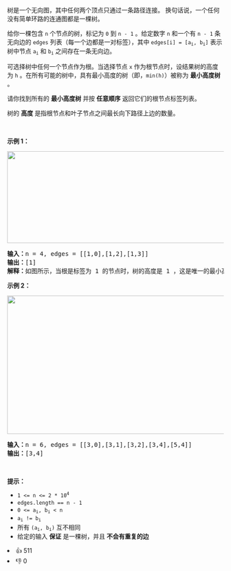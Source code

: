 <p>树是一个无向图，其中任何两个顶点只通过一条路径连接。 换句话说，一个任何没有简单环路的连通图都是一棵树。</p>

<p>给你一棵包含&nbsp;<code>n</code>&nbsp;个节点的树，标记为&nbsp;<code>0</code>&nbsp;到&nbsp;<code>n - 1</code> 。给定数字&nbsp;<code>n</code>&nbsp;和一个有 <code>n - 1</code> 条无向边的 <code>edges</code>&nbsp;列表（每一个边都是一对标签），其中 <code>edges[i] = [a<sub>i</sub>, b<sub>i</sub>]</code> 表示树中节点 <code>a<sub>i</sub></code> 和 <code>b<sub>i</sub></code> 之间存在一条无向边。</p>

<p>可选择树中任何一个节点作为根。当选择节点 <code>x</code> 作为根节点时，设结果树的高度为 <code>h</code> 。在所有可能的树中，具有最小高度的树（即，<code>min(h)</code>）被称为 <strong>最小高度树</strong> 。</p>

<p>请你找到所有的 <strong>最小高度树</strong> 并按 <strong>任意顺序</strong> 返回它们的根节点标签列表。</p>
树的 <strong>高度</strong> 是指根节点和叶子节点之间最长向下路径上边的数量。

<p>&nbsp;</p>

<p><strong>示例 1：</strong></p>
<img alt="" src="https://assets.leetcode.com/uploads/2020/09/01/e1.jpg" style="height: 213px; width: 800px;" />
<pre>
<strong>输入：</strong>n = 4, edges = [[1,0],[1,2],[1,3]]
<strong>输出：</strong>[1]
<strong>解释：</strong>如图所示，当根是标签为 1 的节点时，树的高度是 1 ，这是唯一的最小高度树。</pre>

<p><strong>示例 2：</strong></p>
<img alt="" src="https://assets.leetcode.com/uploads/2020/09/01/e2.jpg" style="height: 321px; width: 800px;" />
<pre>
<strong>输入：</strong>n = 6, edges = [[3,0],[3,1],[3,2],[3,4],[5,4]]
<strong>输出：</strong>[3,4]
</pre>

<p>&nbsp;</p>

<ul>
</ul>

<p><strong>提示：</strong></p>

<ul>
	<li><code>1 &lt;= n &lt;= 2 * 10<sup>4</sup></code></li>
	<li><code>edges.length == n - 1</code></li>
	<li><code>0 &lt;= a<sub>i</sub>, b<sub>i</sub> &lt; n</code></li>
	<li><code>a<sub>i</sub> != b<sub>i</sub></code></li>
	<li>所有 <code>(a<sub>i</sub>, b<sub>i</sub>)</code> 互不相同</li>
	<li>给定的输入 <strong>保证</strong> 是一棵树，并且 <strong>不会有重复的边</strong></li>
</ul>
<div><li>👍 511</li><li>👎 0</li></div>